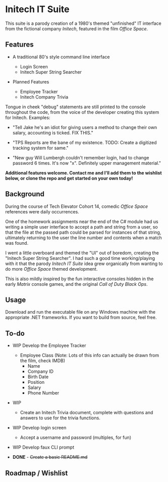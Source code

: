 # Initech IT Suite #

This suite is a parody creation of a 1980's themed "unfinished" IT interface from the fictional company _Initech_, featured in the film _Office Space_. 

## Features

- A traditional 80's style command line interface
    - Login Screen
    - Initech Super String Searcher


- Planned Features
    - Employee Tracker
    - Initech Company Trivia

Tongue in cheek "debug" statements are still printed to the console throughout the code, from the voice of the developer creating this system for Initech. Examples:

 - "Tell Jake he's an idiot for giving users a method to change their own salary, accounting is ticked. FIX THIS."

 - "TPS Reports are the bane of my existence. TODO: Create a digitized tracking system for same."

 - "New guy Will Lumbergh couldn't remember login, had to change password 6 times. It's now "x". Definitely upper management material."
  
**Additional features welcome. Contact me and I'll add them to the wishlist below, or clone the repo and get started on your own today!**

## Background 
During the course of Tech Elevator Cohort 14, comedic _Office Space_ references were daily occurrences. 

One of the homework assignments near the end of the C# module had us writing a simple user interface to accept a path and string from a user, so that the file at the passed path could be parsed for instances of that string, ultimately returning to the user the line number and contents when a match was found. 

I went a little overboard and themed the "UI" out of boredom, creating the "Initech Super String Searcher". I had such a good time working/playing with it that the parody _Initech IT Suite_ idea grew organically from wanting to do more _Office Space_ themed development.

This is also mildly inspired by the fun interactive consoles hidden in the early _Matrix_ console games, and the original _Call of Duty Black Ops_.

## Usage
Download and run the executable file on any Windows machine with the appropriate .NET frameworks. If you want to build from source, feel free.

## To-do
- WIP Develop the Employee Tracker
    -  Employee Class (Note: Lots of this info can actually be drawn from the film, check IMDB)
          - Name
          - Company ID
          - Birth Date
          - Position
          - Salary
          - Phone Number

- WIP
    - Create an Initech Trivia document, complete with questions and answers to use for the trivia functions.

- WIP Develop login screen
    - Accept a username and password (multiples, for fun)

- WIP Develop faux CLI prompt
    

- **DONE** - ~~Create a basic README.md~~


## Roadmap / Wishlist
